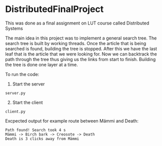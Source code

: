 # DistributedFinalProject

This was done as a final assignment on LUT course called Distributed Systems

The main idea in this project was to implement a general search tree. The search tree is built by working threads. Once the article that is being searched is found, building the tree is stopped. After this we have the last leaf that is the article that we were looking for. Now we can backtrack the path through the tree thus giving us the links from start to finish. Building the tree is done one layer at a time.

To run the code:
  1. Start the server
 ```
 server.py
 ```
  2. Start the client
  ```
  client.py
  ```
    
Excpected output for example route between Mämmi and Death:
```console
Path found! Search took 4 s
Mämmi -> Birch bark -> Creosote -> Death
Death is 3 clicks away from Mämmi
```
